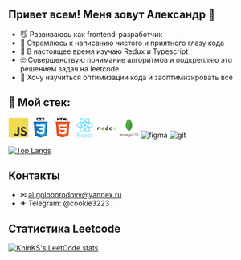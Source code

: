 ## Привет всем! Меня зовут Александр 👋
- 😼 Развиваюсь как frontend-разработчик
- 🚀 Стремлюсь к написанию чистого и приятного глазу кода
- 🔎 В настоящее время изучаю Redux и Typescript
- 🤓 Совершенствую понимание алгоритмов и подкрепляю это решением задач на leetcode
- 🤔 Хочу научиться оптимизации кода и заоптимизировать всё

## 🧬 Мой стек:
<p align="left">
<img src="https://raw.githubusercontent.com/devicons/devicon/master/icons/javascript/javascript-original.svg" alt="javascript" width="40" height="40"/>
<img src="https://raw.githubusercontent.com/devicons/devicon/master/icons/css3/css3-original-wordmark.svg" alt="css3" width="40" height="40"/>
<img src="https://raw.githubusercontent.com/devicons/devicon/master/icons/html5/html5-original-wordmark.svg" alt="html5" width="40" height="40"/>
<img src="https://raw.githubusercontent.com/devicons/devicon/master/icons/react/react-original-wordmark.svg" alt="react" width="40" height="40"/>
<img src="https://raw.githubusercontent.com/devicons/devicon/master/icons/nodejs/nodejs-original-wordmark.svg" alt="nodejs" width="40" height="40"/>
<img src="https://raw.githubusercontent.com/devicons/devicon/master/icons/mongodb/mongodb-original-wordmark.svg" alt="mongodb" width="40" height="40"/>
<img src="https://www.vectorlogo.zone/logos/figma/figma-icon.svg" alt="figma" width="40" height="40"/>
<img src="https://www.vectorlogo.zone/logos/git-scm/git-scm-icon.svg" alt="git" width="40" height="40"/>
</p>

[![Top Langs](https://github-readme-stats.vercel.app/api/top-langs/?username=EvilCookie322&layout=compact)](https://github.com/anuraghazra/github-readme-stats)

 ## Контакты
 - ✉ al.goloborodovv@yandex.ru
 - ✈ Telegram: @cookie3223

## Статистика Leetcode
[![KnlnKS's LeetCode stats](https://leetcode-stats-six.vercel.app/api?username=Cookie322&theme=dark)](https://github.com/KnlnKS/leetcode-stats)

<!--
**EvilCookie322/EvilCookie322** is a ✨ _special_ ✨ repository because its `README.md` (this file) appears on your GitHub profile.

Here are some ideas to get you started:

- 🔭 I’m currently working on ...
- 🌱 I’m currently learning ...
- 👯 I’m looking to collaborate on ...
- 🤔 I’m looking for help with ...
- 💬 Ask me about ...
- 📫 How to reach me: ...
- 😄 Pronouns: ...
- ⚡ Fun fact: ...
-->

